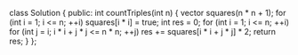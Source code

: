 class Solution {
public:
    int countTriples(int n) {
    vector<bool> squares(n * n + 1);
    for (int i = 1; i <= n; ++i)
        squares[i * i] = true;
    int res = 0;
    for (int i = 1; i <= n; ++i)
        for (int j = i; i * i + j * j <= n * n; ++j)
            res += squares[i * i + j * j] * 2;
    return res;
}
};
